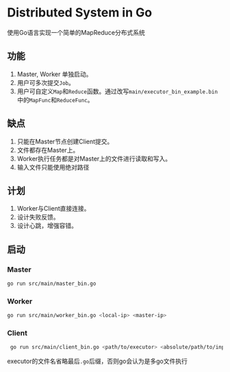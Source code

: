 # Distributed System in Go

使用Go语言实现一个简单的MapReduce分布式系统

## 功能
1. Master, Worker 单独启动。
2. 用户可多次提交`Job`。
3. 用户可自定义`Map`和`Reduce`函数。通过改写`main/executor_bin_example.bin`中的`MapFunc`和`ReduceFunc`。

## 缺点
1. 只能在Master节点创建Client提交。
2. 文件都存在Master上。
3. Worker执行任务都是对Master上的文件进行读取和写入。
4. 输入文件只能使用绝对路径

## 计划
1. Worker与Client直接连接。
2. 设计失败反馈。
3. 设计心跳，增强容错。

## 启动
### Master
```bash
go run src/main/master_bin.go
```

### Worker
```bash
go run src/main/worker_bin.go <local-ip> <master-ip>
```

### Client
```bash
 go run src/main/client_bin.go <path/to/executor> <absolute/path/to/input/files>
```
executor的文件名省略最后`.go`后缀，否则go会认为是多go文件执行

